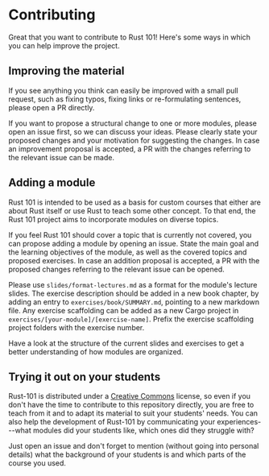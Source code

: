 # Contributing

Great that you want to contribute to Rust 101! Here's some ways in which you can help improve the project.

## Improving the material
If you see anything you think can easily be improved with a small pull request, such as fixing typos, fixing links or re-formulating sentences, please open a PR directly.

If you want to propose a structural change to one or more modules, please open an issue first, so we can discuss your ideas.
Please clearly state your proposed changes and your motivation for suggesting the changes. In case an improvement proposal is accepted, a PR with the changes referring to the relevant issue can be made.

## Adding a module
Rust 101 is intended to be used as a basis for custom courses that either are about Rust itself or use Rust to teach some other concept.
To that end, the Rust 101 project aims to incorporate modules on diverse topics.

If you feel Rust 101 should cover a topic that is currently not covered, you can propose adding a module by opening an issue.
State the main goal and the learning objectives of the module, as well as the covered topics and proposed exercises.
In case an addition proposal is accepted, a PR with the proposed changes referring to the relevant issue can be opened.

Please use `slides/format-lectures.md` as a format for the module's lecture slides.
The exercise description should be added in a new book chapter, by adding an entry to `exercises/book/SUMMARY.md`, pointing to a new markdown file.
Any exercise scaffolding can be added as a new Cargo project in `exercises/[your-module]/[exercise-name]`.
Prefix the exercise scaffolding project folders with the exercise number.

Have a look at the structure of the current slides and exercises to get a better understanding of how modules are organized.

## Trying it out on your students
Rust-101 is distributed under a [Creative Commons](https://creativecommons.org/licenses/by-sa/4.0/) license, so even if you don't have the time to contribute to this repository directly, you are free to teach from it
and to adapt its material to suit your students' needs. You can also help the development of Rust-101 by communicating your experiences---what modules did your students like, which ones did they struggle with?

Just open an issue and don't forget to mention (without going into personal details) what the background of your students is and which parts of the course you used.
